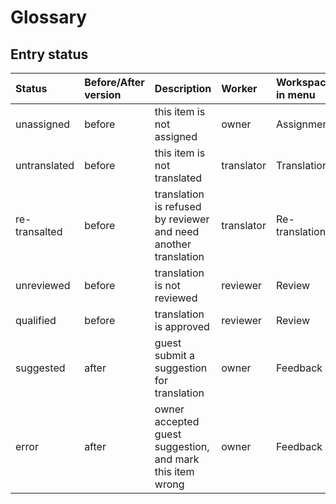 # Glossary

## Entry status

<span id='status'></span>

| Status | Before/After version | Description | Worker | Workspace in menu |Dashboard|
| :--- | :--- | :--- | :--- | :--- |:--- |
| unassigned | before | this item is not assigned | owner | Assignment |Assignment|
| untranslated | before | this item is not translated | translator | Translation |Translation|
| re-transalted | before | translation is refused by reviewer and need another translation | translator | Re-translation |Translation|
| unreviewed | before | translation is not reviewed | reviewer | Review |Review|
| qualified | before | translation is approved | reviewer | Review |Review|
| suggested | after | guest submit a suggestion for translation | owner | Feedback |Feedback|
| error | after | owner accepted guest suggestion, and mark this item wrong | owner | Feedback |Feedback|




